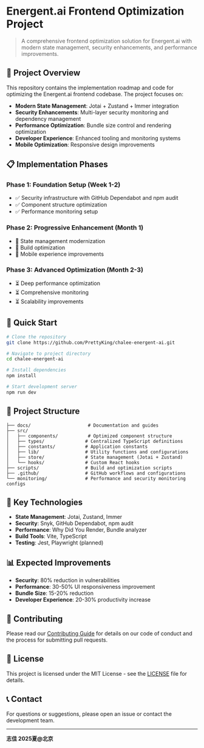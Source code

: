 # Energent.ai Frontend Optimization Project

> A comprehensive frontend optimization solution for Energent.ai with modern state management, security enhancements, and performance improvements.

## 🎯 Project Overview

This repository contains the implementation roadmap and code for optimizing the Energent.ai frontend codebase. The project focuses on:

- **Modern State Management**: Jotai + Zustand + Immer integration
- **Security Enhancements**: Multi-layer security monitoring and dependency management
- **Performance Optimization**: Bundle size control and rendering optimization
- **Developer Experience**: Enhanced tooling and monitoring systems
- **Mobile Optimization**: Responsive design improvements

## 📋 Implementation Phases

### Phase 1: Foundation Setup (Week 1-2)
- ✅ Security infrastructure with GitHub Dependabot and npm audit
- ✅ Component structure optimization
- ✅ Performance monitoring setup

### Phase 2: Progressive Enhancement (Month 1)
- 🔄 State management modernization
- 🔄 Build optimization
- 🔄 Mobile experience improvements

### Phase 3: Advanced Optimization (Month 2-3)
- ⏳ Deep performance optimization
- ⏳ Comprehensive monitoring
- ⏳ Scalability improvements

## 🚀 Quick Start

```bash
# Clone the repository
git clone https://github.com/PrettyKing/chalee-energent-ai.git

# Navigate to project directory
cd chalee-energent-ai

# Install dependencies
npm install

# Start development server
npm run dev
```

## 📁 Project Structure

```
├── docs/                     # Documentation and guides
├── src/
│   ├── components/           # Optimized component structure
│   ├── types/               # Centralized TypeScript definitions
│   ├── constants/           # Application constants
│   ├── lib/                 # Utility functions and configurations
│   ├── store/               # State management (Jotai + Zustand)
│   └── hooks/               # Custom React hooks
├── scripts/                 # Build and optimization scripts
├── .github/                 # GitHub workflows and configurations
└── monitoring/              # Performance and security monitoring configs
```

## 🔧 Key Technologies

- **State Management**: Jotai, Zustand, Immer
- **Security**: Snyk, GitHub Dependabot, npm audit
- **Performance**: Why Did You Render, Bundle analyzer
- **Build Tools**: Vite, TypeScript
- **Testing**: Jest, Playwright (planned)

## 📊 Expected Improvements

- **Security**: 80% reduction in vulnerabilities
- **Performance**: 30-50% UI responsiveness improvement
- **Bundle Size**: 15-20% reduction
- **Developer Experience**: 20-30% productivity increase

## 🤝 Contributing

Please read our [Contributing Guide](./docs/CONTRIBUTING.md) for details on our code of conduct and the process for submitting pull requests.

## 📄 License

This project is licensed under the MIT License - see the [LICENSE](LICENSE) file for details.

## 📞 Contact

For questions or suggestions, please open an issue or contact the development team.

---

**志佳 2025夏@北京**